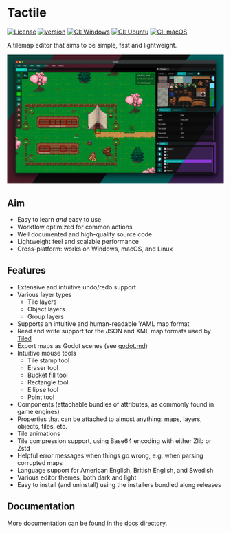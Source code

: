 # Tactile

[![License](https://img.shields.io/badge/license-GPL3-blue.svg)](https://opensource.org/licenses/GPL-3.0)
[![version](https://img.shields.io/github/v/release/albin-johansson/tactile)](https://github.com/albin-johansson/tactile/releases)
[![CI: Windows](https://github.com/albin-johansson/tactile/actions/workflows/windows.yml/badge.svg?branch=dev)](https://github.com/albin-johansson/tactile/actions/workflows/windows.yml)
[![CI: Ubuntu](https://github.com/albin-johansson/tactile/actions/workflows/ubuntu.yml/badge.svg?branch=dev)](https://github.com/albin-johansson/tactile/actions/workflows/ubuntu.yml)
[![CI: macOS](https://github.com/albin-johansson/tactile/actions/workflows/macos.yml/badge.svg?branch=dev)](https://github.com/albin-johansson/tactile/actions/workflows/macos.yml)

A tilemap editor that aims to be simple, fast and lightweight.

![Splash](meta/splash/splash-0.4.0.png)

## Aim

* Easy to learn *and* easy to use
* Workflow optimized for common actions
* Well documented and high-quality source code
* Lightweight feel and scalable performance
* Cross-platform: works on Windows, macOS, and Linux

## Features

* Extensive and intuitive undo/redo support
* Various layer types
  * Tile layers
  * Object layers
  * Group layers
* Supports an intuitive and human-readable YAML map format
* Read and write support for the JSON and XML map formats used by [Tiled](https://www.mapeditor.org/)
* Export maps as Godot scenes (see [godot.md](docs/godot.md))
* Intuitive mouse tools
  * Tile stamp tool
  * Eraser tool
  * Bucket fill tool
  * Rectangle tool
  * Ellipse tool
  * Point tool
* Components (attachable bundles of attributes, as commonly found in game engines)
* Properties that can be attached to almost anything: maps, layers, objects, tiles, etc.
* Tile animations
* Tile compression support, using Base64 encoding with either Zlib or Zstd
* Helpful error messages when things go wrong, e.g. when parsing corrupted maps
* Language support for American English, British English, and Swedish
* Various editor themes, both dark and light
* Easy to install (and uninstall) using the installers bundled along releases

## Documentation

More documentation can be found in the [docs](./docs) directory.
